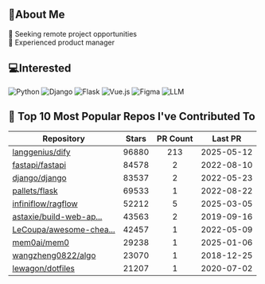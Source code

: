 ## 💫About Me 
👯 Seeking remote project opportunities   
🌱 Experienced product manager

## 💻Interested
![Python](https://img.shields.io/badge/python-3670A0?style=for-the-badge&logo=python&logoColor=ffdd54) ![Django](https://img.shields.io/badge/django-%23092E20.svg?style=for-the-badge&logo=django&logoColor=white) ![Flask](https://img.shields.io/badge/flask-%23000.svg?style=for-the-badge&logo=flask&logoColor=white) ![Vue.js](https://img.shields.io/badge/vuejs-%2335495e.svg?style=for-the-badge&logo=vuedotjs&logoColor=%234FC08D)  ![Figma](https://img.shields.io/badge/figma-%23F24E1E.svg?style=for-the-badge&logo=figma&logoColor=white) ![LLM](https://img.shields.io/badge/LLM-%23412991.svg?style=for-the-badge&logo=openai&logoColor=white)

## 🌟 Top 10 Most Popular Repos I've Contributed To

| Repository | Stars | PR Count | Last PR |
|-----|:---:|:---:|:---:|
| [langgenius/dify](https://github.com/langgenius/dify) | 96880 | 213 | 2025-05-12 |
| [fastapi/fastapi](https://github.com/fastapi/fastapi) | 84578 | 2 | 2022-08-10 |
| [django/django](https://github.com/django/django) | 83537 | 2 | 2022-05-23 |
| [pallets/flask](https://github.com/pallets/flask) | 69533 | 1 | 2022-08-22 |
| [infiniflow/ragflow](https://github.com/infiniflow/ragflow) | 52212 | 5 | 2025-03-05 |
| [astaxie/build-web-ap...](https://github.com/astaxie/build-web-application-with-golang) | 43563 | 2 | 2019-09-16 |
| [LeCoupa/awesome-chea...](https://github.com/LeCoupa/awesome-cheatsheets) | 42457 | 1 | 2022-05-09 |
| [mem0ai/mem0](https://github.com/mem0ai/mem0) | 29238 | 1 | 2025-01-06 |
| [wangzheng0822/algo](https://github.com/wangzheng0822/algo) | 23070 | 1 | 2018-12-25 |
| [lewagon/dotfiles](https://github.com/lewagon/dotfiles) | 21207 | 1 | 2020-07-02 |


